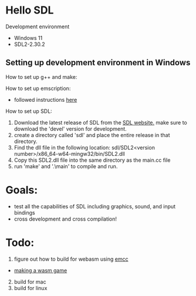 # Hello SDL

Development environment
- Windows 11
- SDL2-2.30.2

## Setting up development environment in Windows

How to set up g++ and make:


How to set up emscription:
- followed instructions [here](https://emscripten.org/docs/getting_started/downloads.html#platform-notes-installation-instructions-sdk)

How to set up SDL:
1. Download the latest release of SDL from the [SDL website.](https://www.libsdl.org/) make sure to download the 'devel' version for development.
2. create a directory called 'sdl' and place the entire release in that directory.
3. Find the dll file in the following location: sdl/SDL2\<version number\>/x86_64-w64-mingw32/bin/SDL2.dll
4. Copy this SDL2.dll file into the same directory as the main.cc file
5. run 'make' and '.\main' to compile and run.


# Goals:
- test all the capabilities of SDL including graphics, sound, and input bindings
- cross development and cross compilation!

# Todo:
1. figure out how to build for webasm using [emcc](https://developer.mozilla.org/en-US/docs/WebAssembly/C_to_Wasm)
 - [making a wasm game](https://robaboukhalil.medium.com/porting-games-to-the-web-with-webassembly-70d598e1a3ec)
2. build for mac
3. build for linux